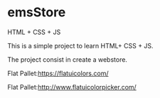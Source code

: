 # emsStore
HTML + CSS + JS

This is a simple project to learn HTML+ CSS + JS.

The project consist in create a webstore.

Flat Pallet:https://flatuicolors.com/

Flat Pallet:http://www.flatuicolorpicker.com/
